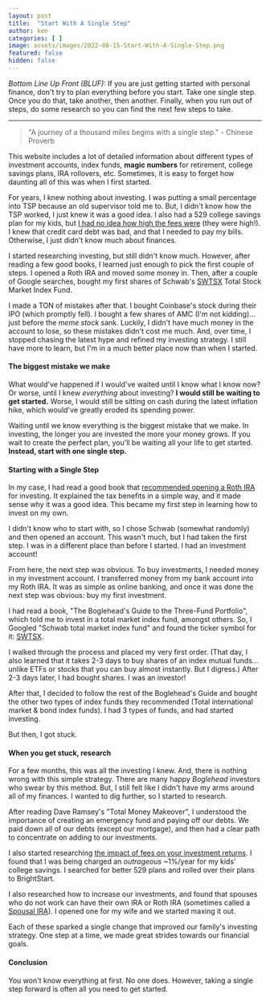 ```yaml
---
layout: post
title:  "Start With A Single Step"
author: ken
categories: [ ]
image: assets/images/2022-08-15-Start-With-A-Single-Step.png
featured: false
hidden: false
---
```


*Bottom Line Up Front (BLUF):* If you are just getting started with personal finance, don't try to plan everything before you start.  Take one single step.  Once you do that, take another, then another.  Finally, when you run out of steps, do some research so you can find the next few steps to take.

-------

> "A journey of a thousand miles begins with a single step." - Chinese Proverb

This website includes a lot of detailed information about different types of investment accounts, index funds, __magic numbers__ for retirement, college savings plans, IRA rollovers, etc.  Sometimes, it is easy to forget how daunting all of this was when I first started.  

For years, I knew nothing about investing.  I was putting a small percentage into TSP because an old supervisor told me to.  But, I didn't know how the TSP worked, I just knew it was a good idea.  I also had a 529 college savings plan for my kids, but [I had no idea how high the fees were](https://www.militaryinvestor.org/Aggressively-Cut-Fees-to-Keep-More-of-Your-Profits/) (they were high!).  I knew that credit card debt was bad, and that I needed to pay my bills.  Otherwise, I just didn't know much about finances.

I started researching investing, but still didn't know much.  However, after reading a few good books, I learned just enough to pick the first couple of steps.  I opened a Roth IRA and moved some money in.  Then, after a couple of Google searches, bought my first shares of Schwab's [SWTSX](https://www.schwab.com/research/mutual-funds/quotes/fees/swtsx) Total Stock Market Index Fund.

I made a TON of mistakes after that.  I bought Coinbase's stock during their IPO (which promptly fell).  I bought a few shares of AMC (I'm not kidding)... just before the _meme stock_ sank.  Luckily, I didn't have much money in the account to lose, so these mistakes didn't cost me much.  And, over time, I stopped chasing the latest hype and refined my investing strategy.  I still have more to learn, but I'm in a much better place now than when I started.

#### The biggest mistake we make

What would've happened if I would've waited until I know what I know now?  Or worse, until I knew _everything_ about investing?  **I would still be waiting to get started.**  Worse, I would still be sitting on cash during the latest inflation hike, which would've greatly eroded its spending power.

Waiting until we know everything is the biggest mistake that we make.  In investing, the longer you are invested the more your money grows.  If you wait to create the perfect plan, you'll be waiting all your life to get started.  **Instead, start with one single step.**

#### Starting with a Single Step

In my case, I had read a good book that [recommended opening a Roth IRA](https://www.militaryinvestor.org/Which-Investment-Accounts-Should-I-Use/) for investing.  It explained the tax benefits in a simple way, and it made sense why it was a good idea.  This became my first step in learning how to invest on my own.  

I didn't know who to start with, so I chose Schwab (somewhat randomly) and then opened an account.  This wasn't much, but I had taken the first step.  I was in a different place than before I started.  I had an investment account!  

From here, the next step was obvious.  To buy investments, I needed money in my investment account.   I transferred money from my bank account into my Roth IRA.  It was as simple as online banking, and once it was done the next step was obvious: buy my first investment.  

I had read a book, "The Boglehead's Guide to the Three-Fund Portfolio", which told me to invest in a total market index fund, amongst others.  So, I Googled "Schwab total market index fund" and found the ticker symbol for it: [SWTSX](https://www.schwab.com/research/mutual-funds/quotes/fees/swtsx).

I walked through the process and placed my very first order.  (That day, I also learned that it takes 2-3 days to buy shares of an index mutual funds... unlike ETFs or stocks that you can buy almost instantly.  But I digress.)  After 2-3 days later, I had bought shares.  I was an investor!

After that, I decided to follow the rest of the Boglehead's Guide and bought the other two types of index funds they recommended (Total international market & bond index funds).  I had 3 types of funds, and had started investing. 

But then, I got stuck.

#### When you get stuck, research

For a few months, this was all the investing I knew.  And, there is nothing wrong with this simple strategy.  There are many happy _Boglehead_ investors who swear by this method.  But, I still felt like I didn't have my arms around all of my finances.  I wanted to dig further, so I started to research.

After reading Dave Ramsey's "Total Money Makeover", I understood the importance of creating an emergency fund and paying off our debts.  We paid down all of our debts (except our mortgage), and then had a clear path to concentrate on adding to our investments.

I also started researching [the impact of fees on your investment returns](https://www.militaryinvestor.org/Aggressively-Cut-Fees-to-Keep-More-of-Your-Profits/).  I found that I was being charged an _outrageous_ ~1%/year for my kids' college savings.  I searched for better 529 plans and rolled over their plans to BrightStart.

I also researched how to increase our investments, and found that spouses who do not work can have their own IRA or Roth IRA (sometimes called a [Spousal IRA](https://www.militaryinvestor.org/Spousal-IRA-Married-Couples-Can-Double-IRA-Investments/)).  I opened one for my wife and we started maxing it out.

Each of these sparked a single change that improved our family's investing strategy.  One step at a time, we made great strides towards our financial goals.

#### Conclusion

You won't know everything at first.  No one does.  However, taking a single step forward is often all you need to get started.  







